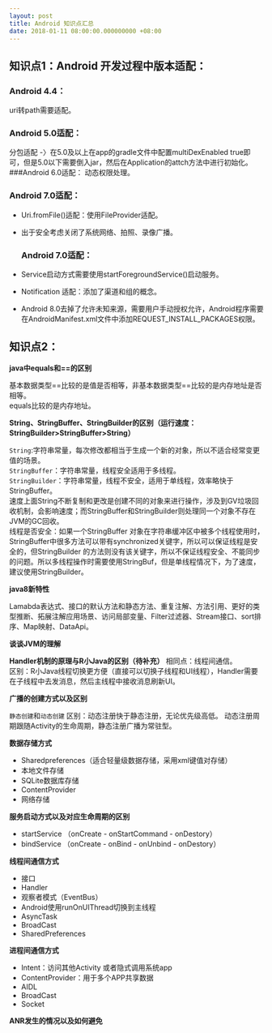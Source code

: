 ```yaml
---
layout: post
title: Android 知识点汇总
date: 2018-01-11 08:00:00.000000000 +08:00
---
```



## 知识点1：Android 开发过程中版本适配：
### Android 4.4：
uri转path需要适配。
### Android 5.0适配：
分包适配 -〉在5.0及以上在app的gradle文件中配置multiDexEnabled true即可，但是5.0以下需要倒入jar，然后在Application的attch方法中进行初始化。
###Android 6.0适配：
动态权限处理。

### Android 7.0适配：

* Uri.fromFile()适配：使用FileProvider适配。

* 出于安全考虑关闭了系统网络、拍照、录像广播。

  ### Android 7.0适配：

* Service启动方式需要使用startForegroundService()启动服务。

* Notification 适配：添加了渠道和组的概念。

* Android 8.0去掉了允许未知来源，需要用户手动授权允许，Android程序需要在AndroidManifest.xml文件中添加REQUEST_INSTALL_PACKAGES权限。

## 知识点2：
**java中equals和==的区别**    

基本数据类型==比较的是值是否相等，非基本数据类型==比较的是内存地址是否相等。   
equals比较的是内存地址。  

**String、StringBuffer、StringBuilder的区别（运行速度：StringBuilder>StringBuffer>String）**    

`String`:字符串常量，每次修改都相当于生成一个新的对象，所以不适合经常变更值的场景。  
`StringBuffer`：字符串常量，线程安全适用于多线程。  
`StringBuilder`：字符串常量，线程不安全，适用于单线程，效率略快于StringBuffer。  
速度上面String不断复制和更改是创建不同的对象来进行操作，涉及到GV垃圾回收机制，会影响速度；而StringBuffer和StringBuilder则处理同一个对象不存在JVM的GC回收。  
线程是否安全：如果一个StringBuffer 对象在字符串缓冲区中被多个线程使用时，StringBuffer中很多方法可以带有synchronized关键字，所以可以保证线程是安全的，但StringBuilder 的方法则没有该关键字，所以不保证线程安全、不能同步的问题。所以多线程操作时需要使用StringBuf，但是单线程情况下，为了速度，建议使用StringBuilder。

**java8新特性**    

Lamabda表达式、接口的默认方法和静态方法、重复注解、方法引用、更好的类型推断、拓展注解应用场景、访问局部变量、Filter过滤器、Stream接口、sort排序、Map映射、DataApi。  

**谈谈JVM的理解**

**Handler机制的原理与R小Java的区别（待补充）**
相同点：线程间通信。  
区别：R小Java线程切换更方便（直接可以切换子线程和UI线程），Handler需要在子线程中去发消息，然后主线程中接收消息刷新UI。

**广播的创建方式以及区别**  

`静态创建`和`动态创建`
区别：动态注册快于静态注册，无论优先级高低。
动态注册周期跟随Activity的生命周期，静态注册广播为常驻型。

**数据存储方式**  

* Sharedpreferences（适合轻量级数据存储，采用xml键值对存储）
* 本地文件存储  
* SQLite数据库存储
* ContentProvider
* 网络存储 

**服务启动方式以及对应生命周期的区别**    

* startService （onCreate - onStartCommand - onDestory）
* bindService （onCreate - onBind - onUnbind - onDestory）  

**线程间通信方式**

* 接口
* Handler
* 观察者模式（EventBus）
* Android使用runOnUIThread切换到主线程
* AsyncTask
* BroadCast
* SharedPreferences

**进程间通信方式**

* Intent：访问其他Activity 或者隐式调用系统app
* ContentProvider：用于多个APP共享数据
* AIDL
* BroadCast
* Socket

**ANR发生的情况以及如何避免**






